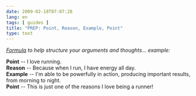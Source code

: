 ```yaml
---
date: 2009-02-18T07:07:28
lang: en
tags: [ guides ]
title: "PREP: Point, Reason, Example, Point"
type: text
---
```


*[Formula](http://pkelly.com/Tips/Tip_Of_The_Month_July.pdf) to help
structure your arguments and thoughts... example:*

**Point** -- I love running.\
**Reason** -- Because when I run, I have energy all day.\
**Example** -- I'm able to be powerfully in action, producing important
results, from morning to night.\
**Point** -- This is just one of the reasons I love being a runner!

